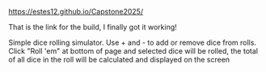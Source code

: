 https://estes12.github.io/Capstone2025/

That is the link for the build, I finally got it working!

Simple dice rolling simulator. Use + and - to add or remove dice from rolls. 
Click "Roll 'em" at bottom of page and selected dice will be rolled, the total of all dice in the roll will be calculated and displayed on the screen

